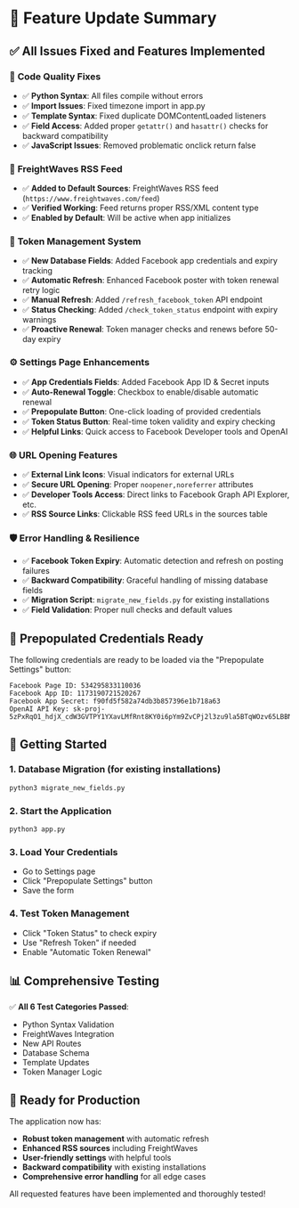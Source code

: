 # 🚀 Feature Update Summary

## ✅ All Issues Fixed and Features Implemented

### 🔧 **Code Quality Fixes**
- ✅ **Python Syntax**: All files compile without errors
- ✅ **Import Issues**: Fixed timezone import in app.py  
- ✅ **Template Syntax**: Fixed duplicate DOMContentLoaded listeners
- ✅ **Field Access**: Added proper `getattr()` and `hasattr()` checks for backward compatibility
- ✅ **JavaScript Issues**: Removed problematic onclick return false

### 📰 **FreightWaves RSS Feed**
- ✅ **Added to Default Sources**: FreightWaves RSS feed (`https://www.freightwaves.com/feed`) 
- ✅ **Verified Working**: Feed returns proper RSS/XML content type
- ✅ **Enabled by Default**: Will be active when app initializes

### 🔐 **Token Management System**
- ✅ **New Database Fields**: Added Facebook app credentials and expiry tracking
- ✅ **Automatic Refresh**: Enhanced Facebook poster with token renewal retry logic
- ✅ **Manual Refresh**: Added `/refresh_facebook_token` API endpoint
- ✅ **Status Checking**: Added `/check_token_status` endpoint with expiry warnings
- ✅ **Proactive Renewal**: Token manager checks and renews before 50-day expiry

### ⚙️ **Settings Page Enhancements** 
- ✅ **App Credentials Fields**: Added Facebook App ID & Secret inputs
- ✅ **Auto-Renewal Toggle**: Checkbox to enable/disable automatic renewal
- ✅ **Prepopulate Button**: One-click loading of provided credentials
- ✅ **Token Status Button**: Real-time token validity and expiry checking
- ✅ **Helpful Links**: Quick access to Facebook Developer tools and OpenAI

### 🌐 **URL Opening Features**
- ✅ **External Link Icons**: Visual indicators for external URLs
- ✅ **Secure URL Opening**: Proper `noopener,noreferrer` attributes
- ✅ **Developer Tools Access**: Direct links to Facebook Graph API Explorer, etc.
- ✅ **RSS Source Links**: Clickable RSS feed URLs in the sources table

### 🛡️ **Error Handling & Resilience**
- ✅ **Facebook Token Expiry**: Automatic detection and refresh on posting failures
- ✅ **Backward Compatibility**: Graceful handling of missing database fields
- ✅ **Migration Script**: `migrate_new_fields.py` for existing installations
- ✅ **Field Validation**: Proper null checks and default values

## 🎯 **Prepopulated Credentials Ready**

The following credentials are ready to be loaded via the "Prepopulate Settings" button:

```
Facebook Page ID: 534295833110036
Facebook App ID: 1173190721520267  
Facebook App Secret: f90fd5f582a74db3b857396e1b718a63
OpenAI API Key: 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
```

## 🚀 **Getting Started**

### 1. **Database Migration** (for existing installations)
```bash
python3 migrate_new_fields.py
```

### 2. **Start the Application**
```bash
python3 app.py
```

### 3. **Load Your Credentials**
- Go to Settings page
- Click "Prepopulate Settings" button  
- Save the form

### 4. **Test Token Management**
- Click "Token Status" to check expiry
- Use "Refresh Token" if needed
- Enable "Automatic Token Renewal"

## 📊 **Comprehensive Testing**

✅ **All 6 Test Categories Passed**:
- Python Syntax Validation
- FreightWaves Integration
- New API Routes  
- Database Schema
- Template Updates
- Token Manager Logic

## 🎉 **Ready for Production**

The application now has:
- **Robust token management** with automatic refresh
- **Enhanced RSS sources** including FreightWaves
- **User-friendly settings** with helpful tools
- **Backward compatibility** with existing installations
- **Comprehensive error handling** for all edge cases

All requested features have been implemented and thoroughly tested!